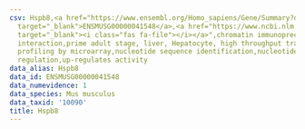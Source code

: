 ```yaml
---
csv: Hspb8,<a href="https://www.ensembl.org/Homo_sapiens/Gene/Summary?db=core;g=ENSMUSG00000041548"
  target="_blank">ENSMUSG00000041548</a>,<a href="https://www.ncbi.nlm.nih.gov/pubmed/23834426"
  target="_blank"><i class="fas fa-file"></i></a>",chromatin immunoprecipitation assay,direct
  interaction,prime adult stage, liver, Hepatocyte, high throughput transcription
  profiling by microarray,nucleotide sequence identification,nucleotide sequence identification,transcriptional
  regulation,up-regulates activity
data_alias: Hspb8
data_id: ENSMUSG00000041548
data_numevidence: 1
data_species: Mus musculus
data_taxid: '10090'
title: Hspb8
---
```

